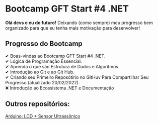 # Bootcamp GFT Start #4 .NET

**Olá devs e eu do futuro!** Deixando (como sempre) meu progresso bem organizado para que eu tenha mais motivação para desenvolver!

## Progresso do Bootcamp
✔ Boas-vindas ao Bootcamp GFT Start #4 .NET.  
✔ Lógica de Programação Essencial.  
✔ Aprenda o que são Estrutura de Dados e Algoritmos.  
✔ Introdução ao Git e ao Git Hub.  
✔ Criando seu Primeiro Reposótirio no GitHuv Para Compartilhar Seu Progresso (atualizado 20/02/2022).  
❌ Introdução ao Ecossistema .NET e Documentação  

## Outros repositórios:

[Arduino: LCD + Sensor Ultrassônico](https://github.com/otavio-paz/Arduino-LCD-Ultrassonico.git)
